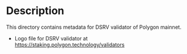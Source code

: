 # Description

This directory contains metadata for DSRV validator of Polygon mainnet.

- Logo file for DSRV validator at https://staking.polygon.technology/validators


